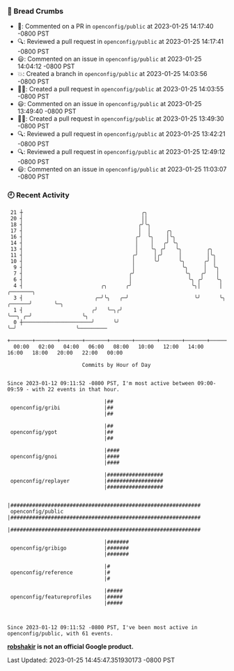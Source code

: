 ### 🍞 Bread Crumbs

 * 💬: Commented on a PR in  `openconfig/public` at 2023-01-25 14:17:40 -0800 PST
 * 🔍: Reviewed a pull request in  `openconfig/public` at 2023-01-25 14:17:41 -0800 PST
 * 😃: Commented on an issue in `openconfig/public` at 2023-01-25 14:04:12 -0800 PST
 * 💥: Created a branch in `openconfig/public` at 2023-01-25 14:03:56 -0800 PST
 * ✍🏼: Created a pull request in `openconfig/public` at 2023-01-25 14:03:55 -0800 PST
 * 😃: Commented on an issue in `openconfig/public` at 2023-01-25 13:49:40 -0800 PST
 * ✍🏼: Created a pull request in `openconfig/public` at 2023-01-25 13:49:30 -0800 PST
 * 🔍: Reviewed a pull request in  `openconfig/public` at 2023-01-25 13:42:21 -0800 PST
 * 🔍: Reviewed a pull request in  `openconfig/public` at 2023-01-25 12:49:12 -0800 PST
 * 😃: Commented on an issue in `openconfig/public` at 2023-01-25 11:03:07 -0800 PST

### 🕘 Recent Activity
```
 21 ┼                                      ╭╮
 20 ┤                                      ││
 18 ┤                                     ╭╯╰╮
 17 ┤                                     │  │     ╭╮
 16 ┤                                    ╭╯  ╰╮    │╰╮
 14 ┤                                    │    │   ╭╯ ╰╮
 13 ┤                                    │    ╰╮ ╭╯   ╰╮        ╭╮
 11 ┤                                   ╭╯     │╭╯     │        │╰╮
 10 ┤                                   │      ╰╯      ╰╮      ╭╯ │
  9 ┤                                   │               ╰╮     │  ╰╮
  7 ┤                                  ╭╯                ╰╮   ╭╯   │
  6 ┤                                  │                  ╰╮ ╭╯    ╰╮
  4 ┤                         ╭╮      ╭╯                   ╰╮│      │              ╭───────╮
  3 ┤                       ╭─╯╰╮   ╭─╯                     ╰╯      ╰╮      ╭──────╯       ╰─╮
  1 ┤                      ╭╯   ╰─╮╭╯                                ╰──╮ ╭─╯                ╰╮
  0 ┼──────────────────────╯      ╰╯                                    ╰─╯                   ╰─────────
    +───────+───────+───────+───────+───────+───────+───────+───────+───────+───────+───────+───────+────
  00:00   02:00   04:00   06:00   08:00   10:00   12:00   14:00   16:00   18:00   20:00   22:00   00:00   

						Commits by Hour of Day


Since 2023-01-12 09:11:52 -0800 PST, I'm most active between 09:00-09:59 - with 22 events in that hour.

```



```
                               |##
 openconfig/gribi              |##
                               |##

                               |##
 openconfig/ygot               |##
                               |##

                               |####
 openconfig/gnoi               |####
                               |####

                               |##################
 openconfig/replayer           |##################
                               |##################

                               |#############################################################
 openconfig/public             |#############################################################
                               |#############################################################

                               |#######
 openconfig/gribigo            |#######
                               |#######

                               |#
 openconfig/reference          |#
                               |#

                               |#####
 openconfig/featureprofiles    |#####
                               |#####



Since 2023-01-12 09:11:52 -0800 PST, I've been most active in openconfig/public, with 61 events.

```
**[robshakir](mailto:robjs@google.com) is not an official Google product.**  


Last Updated: 2023-01-25 14:45:47.351930173 -0800 PST
